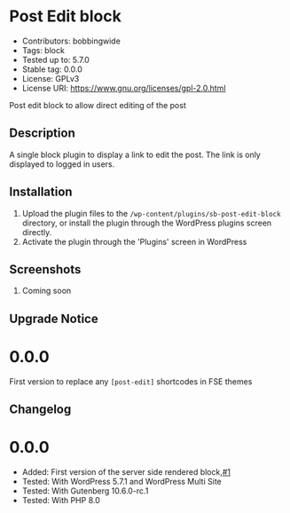 # Post Edit block 
* Contributors:      bobbingwide
* Tags:              block
* Tested up to:      5.7.0
* Stable tag:        0.0.0
* License:           GPLv3
* License URI:       https://www.gnu.org/licenses/gpl-2.0.html

Post edit block to allow direct editing of the post

## Description 

A single block plugin to display a link to edit the post.
The link is only displayed to logged in users.


## Installation 


1. Upload the plugin files to the `/wp-content/plugins/sb-post-edit-block` directory, or install the plugin through the WordPress plugins screen directly.
1. Activate the plugin through the 'Plugins' screen in WordPress


## Screenshots 
1. Coming soon

## Upgrade Notice 
# 0.0.0 
First version to replace any `[post-edit]` shortcodes in FSE themes

## Changelog 

# 0.0.0 
* Added: First version of the server side rendered block,[#1](https://github.com/bobbingwide/sb-post-edit-block/issues/1)
* Tested: With WordPress 5.7.1 and WordPress Multi Site
* Tested: With Gutenberg 10.6.0-rc.1
* Tested: With PHP 8.0
